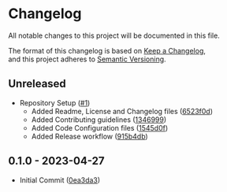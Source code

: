# Changelog

All notable changes to this project will be documented in this file.

The format of this changelog is based on [Keep a Changelog](https://keepachangelog.com/en/1.0.0/),  
and this project adheres to [Semantic Versioning](https://semver.org/spec/v2.0.0.html).

## Unreleased

-   Repository Setup ([#1](https://github.com/curriculum-blackboard/unreal-multiplayer-shooter/pull/1))
    -   Added Readme, License and Changelog files ([6523f0d](https://github.com/curriculum-blackboard/unreal-multiplayer-shooter/commit/6523f0d))
    -   Added Contributing guidelines ([1346999](https://github.com/curriculum-blackboard/unreal-multiplayer-shooter/commit/1346999))
    -   Added Code Configuration files ([1545d0f](https://github.com/curriculum-blackboard/unreal-multiplayer-shooter/commit/1545d0f))
    -   Added Release workflow ([915b4db](https://github.com/curriculum-blackboard/unreal-multiplayer-shooter/commit/915b4db))

## 0.1.0 - 2023-04-27

-   Initial Commit ([0ea3da3](https://github.com/curriculum-blackboard/unreal-multiplayer-shooter/commit/0ea3da3))
